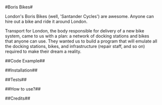 #Boris Bikes#

London's Boris Bikes (well, 'Santander Cycles') are awesome. Anyone can hire out a bike and ride it around London.

Transport for London, the body responsible for delivery of a new bike system, came to us with a plan: a network of docking stations and bikes that anyone can use. They wanted us to build a program that will emulate all the docking stations, bikes, and infrastructure (repair staff, and so on) required to make their dream a reality.

##Code Example##

##Installation##

##Tests##

##How to use?##

##Credits##
